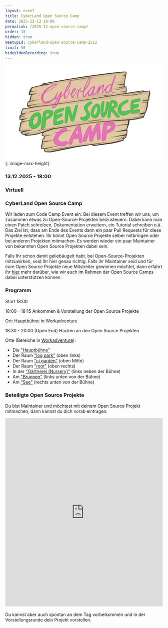 ```yaml
---
layout: event
title: CyberLand Open Source Camp 
date: 2025-12-13 18:00
permalink: /2025-12-open-source-camp/
order: 15
hidden: true
meetupId: cyberland-open-source-camp-2512
limit: 50
hideVideoRecording: true
---
```


![Logo](/assets/logo/camp-logo.png){:.image-max-height}

### <i class="fas fa-lg fa-calendar"></i> 13.12.2025 - 18:00

### <i class="fas fa-lg fa-globe"></i> Virtuell

### <i class="fas fa-lg fa-tv"></i> CyberLand Open Source Camp

Wir laden zum Code Camp Event ein. Bei diesem Event treffen wir uns, um zusammen etwas zu Open-Source-Projekten beizusteuern. Dabei kann man einen Patch schreiben, Dokumentation erweitern, ein Tutorial schreiben o.ä.
Das Ziel ist, dass am Ende des Events dann ein paar Pull Requests für diese Projekte entstehen. Ihr könnt Open Source Projekte selber mitbringen oder bei 
anderen Projekten mitmachen. Es werden wieder ein paar Maintainer von bekannten Open Source Projekten dabei sein.

Falls Ihr schon damit geliebäugelt habt, bei Open-Source-Projekten mitzuwirken, seid Ihr hier genau richtig. Falls ihr Maintainer seid und für eure Open 
Source Projekte neue Mitstreiter gewinnen möchtet, dann erfahrt ihr [hier](/open-source-camp-issues/) mehr darüber, wie wir euch im Rahmen der Open Source 
Camps dabei unterstützen können.

### Programm


Start 18:00

18:00 - 18:15 Ankommen & Vorstellung der Open Source Projekte

Ort: Hauptbühne in Workadventure

18:30 - 20:00 (Open End) Hacken an den Open Source Projekten

Orte (Bereiche in [Workadventure](https://world.ijug.eu/_/clc/raw.githubusercontent.com/CyberLandConf/NextGenerationUniverse/master/map.json)):
* Die ["Hauptbühne"](https://meet.ijug.eu/cyberlandstage)
* Der Raum ["log park"](https://meet.ijug.eu/cyberlandlogpark) (oben links)
* Der Raum ["ci garden"](https://meet.ijug.eu/cyberlandcigarden) (oben Mitte)
* Der Raum ["root"](https://meet.ijug.eu/cyberlandroot) (oben rechts)
* In der ["Gärtnerei (Nursery)"](https://meet.ijug.eu/cyberlandnursery) (links neben der Bühne)
* Am ["Brunnen"](https://meet.ijug.eu/cyberlandbrunnen) (links unten von der Bühne)
* Am ["See"](https://meet.ijug.eu/cyberlandsee) (rechts unten von der Bühne)


### Beteiligte Open Source Projekte

Du bist Maintainer und möchtest mit deinem Open Source Projekt mitmachen, dann kannst du dich vorab eintragen:

<iframe name="embed_readwrite" src="https://etherpad.mailbox.org/p/7ce1ef88-65cc-4689-8c68-54661384796e" width="100%" height="600" frameborder="0"></iframe>

Du kannst aber auch spontan an dem Tag vorbeikommen und in der Vorstellungsrunde dein Projekt vorstellen.
